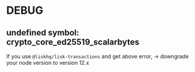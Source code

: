 # DEBUG

## undefined symbol: crypto_core_ed25519_scalarbytes

If you use `@liskhq/lisk-transactions` and get above error,
-> downgrade your node version to version 12.x
